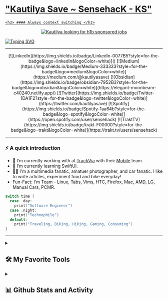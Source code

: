 <p align="center">


<p align="center">
  <a href="https://github.com/sensehack">
    <h1> "Kautilya Save ~ SensehacK - KS" </h1>

	<h3> #### Always context switching </h3>
  </a>
</p>

<p align="center">
  <!-- Typing SVG by DenverCoder1 - https://github.com/DenverCoder1/readme-typing-svg -->
  <a href="https://www.linkedin.com/in/kautilyasave/"  target="_blank">
    <img src="https://readme-typing-svg.demolab.com?font=Fira+Code&pause=1000&width=435&lines=Hi%2C+I'm+Kautilya+Save.+;Looking+for+iOS+Engineer+roles" alt="Kautilya looking for h1b sponsored jobs"/></a>
</p>




<a href="https://sensehack.github.io/" target="_blank"><img src="https://readme-typing-svg.demolab.com?font=Fira+Code&pause=1000&repeat=false&width=435&lines=Portfolio+%2B+Life" alt="Typing SVG" /></a>

---


<!-- Social icons section -->
<p align="center">
	[![LinkedIn](https://img.shields.io/badge/LinkedIn-0077B5?style=for-the-badge&logo=linkedin&logoColor=white)]()
	[![Medium](https://img.shields.io/badge/Medium-333333?style=for-the-badge&logo=medium&logoColor=white)](https://medium.com/@kautilyasave)
	[![Obsidian](https://img.shields.io/badge/obsidian-7952B3?style=for-the-badge&logo=obsidian&logoColor=white)](https://elegant-moonbeam-c40240.netlify.app/)
	[![Twitter](https://img.shields.io/badge/Twitter-1DA1F2?style=for-the-badge&logo=twitter&logoColor=white)](https://twitter.com/kautilyasave)
	[![Spotify](https://img.shields.io/badge/Spotify-1aa64b?style=for-the-badge&logo=spotify&logoColor=white)](https://open.spotify.com/user/sensehack)
	[![TraktTV](https://img.shields.io/badge/trakt-F00000?style=for-the-badge&logo=trakt&logoColor=white)](https://trakt.tv/users/sensehack)

</p>


---

### ⚡️ A quick introduction

- 🔭 I’m currently working with at [TrackVia](https://trackvia.com/) with their [Mobile](https://trackvia.com/platform/mobile/) team.
- 🌱 I’m currently learning SwiftUI. 
- 🤟🏻 I'm a multimedia fanatic, amatuer photographer, and car fanatic. I like to write articles, experiment food  and bike everyday!
- Fun-Fact: I'm Team - Linux, Tabs, Vims, HTC, Firefox, Mac, AMD, LG, Manual Cars, PCMR.

```swift
switch time { 
  case .day:
 	print("Software Engineer")
  case .night:
	print("Technophile")
  default: 
    print("Traveling, Biking, Hiking, Gaming, Consuming")
}
```

---

<details> 
  <summary><h2>🛠️ My Favorite Tools</h2></summary>
  <!-- Some badges are from https://github.com/Ileriayo/markdown-badges -->

  <h3>👨‍💻 Programming</h3>

  <p>
	  <a href="https://github.com/search?q=user%3Asensehack+language%3Aswift"><img alt="Swift" src="https://img.shields.io/badge/Swift-f57513.svg?logo=swift&logoColor=white"></a>
	  <a href="https://github.com/search?q=user%3Asensehack+language%3AtypeScript"><img alt="TypeScript" src="https://img.shields.io/badge/TypeScript-007ACC.svg?logo=typescript&logoColor=white"></a>
	  <a href="https://github.com/search?q=user%3Asensehack+language%3AjavaScript"><img alt="JavaScript" src="https://img.shields.io/badge/javaScript-007ACC.svg?logo=javascript&logoColor=white"></a>
      <a href="https://github.com/search?q=user%3Asensehack+language%3Abash"><img alt="Bash" src="https://img.shields.io/badge/Bash-121011.svg?logo=gnu-bash&logoColor=white"></a>
      <a href="https://github.com/search?q=user%3Asensehack+language%3Acss"><img alt="CSS" src="https://img.shields.io/badge/CSS-1572B6.svg?logo=css3&logoColor=white"></a>
      <a href="https://github.com/search?q=user%3Asensehack+language%3Ahtml"><img alt="HTML" src="https://img.shields.io/badge/HTML-E34F26.svg?logo=html5&logoColor=white"></a>
      <a href="https://github.com/search?q=user%3Asensehack+language%3Ajava"><img alt="Java" src="https://custom-icon-badges.demolab.com/badge/Java-007396.svg?logo=java&logoColor=white"></a>
      <a href="https://github.com/search?q=user%3Asensehack+language%3Ajavascript"><img alt="JavaScript" src="https://img.shields.io/badge/JavaScript-F7DF1E.svg?logo=javascript&logoColor=black"></a>
      <a href="https://github.com/search?q=user%3Asensehack+language%3Ajavascript"><img alt="Node.js" src="https://img.shields.io/badge/Node.js-43853D.svg?logo=node.js&logoColor=white"></a>
      <a href="https://github.com/search?q=user%3Asensehack+language%3Apython"><img alt="Python" src="https://img.shields.io/badge/Python-14354C.svg?logo=python&logoColor=white"></a>
      <a href="https://github.com/search?q=user%3Asensehack+language%3Asql"><img alt="SQL" src="https://custom-icon-badges.demolab.com/badge/SQL-025E8C.svg?logo=database&logoColor=white"></a>
	  <a href="https://github.com/search?q=user%3Asensehack+language%3Aphp"><img alt="PHP" src="https://img.shields.io/badge/PHP-777BB4.svg?logo=php&logoColor=white"></a>

  </p>

  <h3>🧰 Frameworks and Libraries</h3>

  <p>
	  <a href="#"><img alt="UIKit" src="https://img.shields.io/badge/UIKit-20232a.svg?logo=UIKit&logoColor=%2361DAFB"></a>
      <a href="#"><img alt="RxSwift" src="https://img.shields.io/badge/RxSwift-20232a.svg?logo=reactivex&logoColor=%2361DAFB"></a>
      <a href="#"><img alt="React" src="https://img.shields.io/badge/React-20232a.svg?logo=react&logoColor=%2361DAFB"></a>
      <a href="#"><img alt="CocoaTouch" src="https://img.shields.io/badge/CocoaTouch-20232a.svg?logo=CocoaTouch&logoColor=%2361DAFB"></a>
      <a href="#"><img alt="Ionic" src="https://img.shields.io/badge/Ionic-20232a.svg?logo=Ionic&logoColor=%2361DAFB"></a>
      <a href="#"><img alt="Bootstrap" src="https://img.shields.io/badge/Bootstrap-7952B3.svg?logo=bootstrap&logoColor=white"></a>
      <a href="#"><img alt="Angular" src="https://img.shields.io/badge/-Angular-E8E8E8?logo=apache-Angular&logoColor=black"></a>
      <a href="#"><img alt="Express.js" src="https://img.shields.io/badge/Express.js-404d59.svg?logo=express&logoColor=white"></a>

  </p>

  <h3>🗄️ Databases and Cloud Hosting</h3>

  <p>
      <a href="#"><img alt="Gitlab CI" src ="https://img.shields.io/badge/GitlabCI-F00000.svg?logo=gitlab&logoColor=white"></a>
	  <a href="#"><img alt="GitHub Pages" src="https://img.shields.io/badge/GitHub%20Pages-327FC7.svg?logo=github&logoColor=white"></a>
      <a href="#"><img alt="MongoDB" src ="https://img.shields.io/badge/MongoDB-4ea94b.svg?logo=mongodb&logoColor=white"></a>
      <a href="#"><img alt="MySQL" src="https://img.shields.io/badge/MySQL-00f.svg?logo=mysql&logoColor=white"></a>
      <a href="#"><img alt="Obsidian" src="https://img.shields.io/badge/Obsidian-010101.svg?logo=Obsidian&logoColor=white"></a>
	  <a href="#"><img alt="Azure" src="https://img.shields.io/badge/Azure-430098.svg?logo=Azure&logoColor=white"></a>
	  <a href="https://github.com/search?q=user%3Asensehack+language%3Amarkdown"><img alt="Markdown" src="https://img.shields.io/badge/Markdown-000000.svg?logo=markdown&logoColor=white"></a>
      <a href="#"><img alt="Heroku" src="https://img.shields.io/badge/Heroku-430098.svg?logo=heroku&logoColor=white"></a>


  </p>

  <h3>💻 Software and Tools</h3>

  <p>
      <a href="#"><img alt="Xcode" src="https://img.shields.io/badge/Xcode-175DDC.svg?logo=Xcode&logoColor=white"></a>
      <a href="#"><img alt="Android Studio" src="https://img.shields.io/badge/Android%20Studio-008678.svg?logo=android-studio&logoColor=white"></a>
      <a href="#"><img alt="Arch Linux" src="https://img.shields.io/badge/Arch%20Linux-1793D1.svg?logo=arch-linux&logoColor=white"></a>
      <a href="#"><img alt="1Password" src="https://img.shields.io/badge/-1Password-175DDC?logo=1Password&logoColor=white"></a>
	  <a href="#"><img alt="Figma" src="https://img.shields.io/badge/Figma-1793D1.svg?logo=figma&logoColor=white"></a>
      <a href="#"><img alt="Sketch" src="https://img.shields.io/badge/-Sketch-175DDC?logo=Sketch&logoColor=white"></a>
      <a href="#"><img alt="Firefox" src="https://img.shields.io/badge/-Firefox-FB542B?logo=Firefox&logoColor=white"></a>
      <a href="#"><img alt="Dash" src="https://custom-icon-badges.demolab.com/badge/-dash-372923?logo=dash&logoColor=white"></a>
      <a href="#"><img alt="Discord" src="https://img.shields.io/badge/-Discord-5865F2.svg?logo=discord&logoColor=white"></a>
      <a href="#"><img alt="Git" src="https://img.shields.io/badge/Git-F05033.svg?logo=git&logoColor=white"></a>
      <a href="#"><img alt="Jupyter" src="https://img.shields.io/badge/Jupyter-F37626.svg?logo=Jupyter&logoColor=white"></a>
      <a href="#"><img alt="Postman" src="https://img.shields.io/badge/Postman-FF6C37?logo=postman&logoColor=white"></a>
      <a href="#"><img alt="Visual Studio Code" src="https://img.shields.io/badge/Visual%20Studio%20Code-0078d7.svg?logo=visual-studio-code&logoColor=white"></a>
  </p>
</details>


<details> 
  <summary><h2>📊 Github Stats and Activity</h2></summary>

  <h3>🔥 Streak Stats</h3>

  <!-- GitHub Readme Streak Stats - https://github.com/DenverCoder1/github-readme-streak-stats -->
  <p>
    <a href="https://github.com/sensehack/">
      <img title="🔥 Get streak stats for your profile at git.io/streak-stats" alt="sensehack's streak" src="https://streak-stats.demolab.com/?user=sensehack&theme=monokai-metallian&hide_border=true"/>
    </a>
    <p>🔥 Get streak stats for your profile at <a href="https://git.io/streak-stats">git.io/streak-stats</a></p>
  </p>

  <h3>💻 GitHub Profile Stats</h3>

  <!-- https://github.com/anuraghazra/github-readme-stats -->

  <a href="https://github.com/anuraghazra/github-readme-stats"><img alt="sensehack's Github Stats" src="https://sensehack-github-readme-stats.vercel.app/api/?username=sensehack&show_icons=true&include_all_commits=true&count_private=true&theme=react&hide_border=true&bg_color=1F222E&title_color=F85D7F&icon_color=F8D866" height="192px"/></a>
  <a href="https://github.com/anuraghazra/github-readme-stats"><img alt="sensehack's Top Languages" src="https://sensehack-github-readme-stats.vercel.app/api/top-langs/?username=sensehack&langs_count=8&layout=compact&theme=react&hide_border=true&bg_color=1F222E&title_color=F85D7F&icon_color=F8D866&hide=Jupyter%20Notebook,Roff" height="192px"/></a>
  <br/>

  <b>Note:</b> Top languages is only a metric of the languages my public code consists of and doesn't reflect experience or skill level.
  
  <!-- https://github.com/ashutosh00710/github-readme-activity-graph -->

  <a href="https://github.com/ashutosh00710/github-readme-activity-graph"><img alt="Kautilya Save's Activity Graph" src="https://github-readme-activity-graph.cyclic.app/graph/?username=sensehack&bg_color=1F222E&color=F8D866&line=F85D7F&point=FFFFFF&hide_border=true" /></a>


<!--END_SECTION:activity-->

</details>
